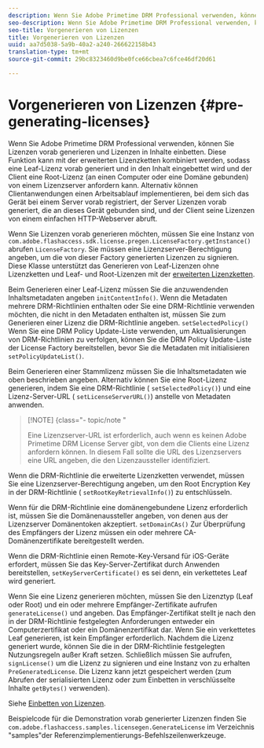 ```yaml
---
description: Wenn Sie Adobe Primetime DRM Professional verwenden, können Sie Lizenzen vorab generieren und Lizenzen in Inhalte einbetten. Diese Funktion kann mit der erweiterten Lizenzketten kombiniert werden, sodass eine Leaf-Lizenz vorab generiert und in den Inhalt eingebettet wird und der Client eine Root-Lizenz (an einen Computer oder eine Domäne gebunden) von einem Lizenzserver anfordern kann. Alternativ können Clientanwendungen einen Arbeitsablauf implementieren, bei dem sich das Gerät bei einem Server vorab registriert, der Server Lizenzen vorab generiert, die an dieses Gerät gebunden sind, und der Client seine Lizenzen von einem einfachen HTTP-Webserver abruft.
seo-description: Wenn Sie Adobe Primetime DRM Professional verwenden, können Sie Lizenzen vorab generieren und Lizenzen in Inhalte einbetten. Diese Funktion kann mit der erweiterten Lizenzketten kombiniert werden, sodass eine Leaf-Lizenz vorab generiert und in den Inhalt eingebettet wird und der Client eine Root-Lizenz (an einen Computer oder eine Domäne gebunden) von einem Lizenzserver anfordern kann. Alternativ können Clientanwendungen einen Arbeitsablauf implementieren, bei dem sich das Gerät bei einem Server vorab registriert, der Server Lizenzen vorab generiert, die an dieses Gerät gebunden sind, und der Client seine Lizenzen von einem einfachen HTTP-Webserver abruft.
seo-title: Vorgenerieren von Lizenzen
title: Vorgenerieren von Lizenzen
uuid: aa7d5038-5a9b-40a2-a240-266622158b43
translation-type: tm+mt
source-git-commit: 29bc8323460d9be0fce66cbea7c6fce46df20d61

---
```



# Vorgenerieren von Lizenzen {#pre-generating-licenses}

Wenn Sie Adobe Primetime DRM Professional verwenden, können Sie Lizenzen vorab generieren und Lizenzen in Inhalte einbetten. Diese Funktion kann mit der erweiterten Lizenzketten kombiniert werden, sodass eine Leaf-Lizenz vorab generiert und in den Inhalt eingebettet wird und der Client eine Root-Lizenz (an einen Computer oder eine Domäne gebunden) von einem Lizenzserver anfordern kann. Alternativ können Clientanwendungen einen Arbeitsablauf implementieren, bei dem sich das Gerät bei einem Server vorab registriert, der Server Lizenzen vorab generiert, die an dieses Gerät gebunden sind, und der Client seine Lizenzen von einem einfachen HTTP-Webserver abruft.

Wenn Sie Lizenzen vorab generieren möchten, müssen Sie eine Instanz von `com.adobe.flashaccess.sdk.license.pregen.LicenseFactory.getInstance()` abrufen `LicenseFactory`. Sie müssen eine Lizenzserver-Berechtigung angeben, um die von dieser Factory generierten Lizenzen zu signieren. Diese Klasse unterstützt das Generieren von Leaf-Lizenzen ohne Lizenzketten und Leaf- und Root-Lizenzen mit der [erweiterten Lizenzketten](../../protecting-content/implementing-the-license-server/license-chaining/gen-enhanced-license-chaining.md).

Beim Generieren einer Leaf-Lizenz müssen Sie die anzuwendenden Inhaltsmetadaten angeben `initContentInfo()`. Wenn die Metadaten mehrere DRM-Richtlinien enthalten oder Sie eine DRM-Richtlinie verwenden möchten, die nicht in den Metadaten enthalten ist, müssen Sie zum Generieren einer Lizenz die DRM-Richtlinie angeben. `setSelectedPolicy()` Wenn Sie eine DRM Policy Update-Liste verwenden, um Aktualisierungen von DRM-Richtlinien zu verfolgen, können Sie die DRM Policy Update-Liste der License Factory bereitstellen, bevor Sie die Metadaten mit initialisieren `setPolicyUpdateList()`.

Beim Generieren einer Stammlizenz müssen Sie die Inhaltsmetadaten wie oben beschrieben angeben. Alternativ können Sie eine Root-Lizenz generieren, indem Sie eine DRM-Richtlinie ( `setSelectedPolicy()`) und eine Lizenz-Server-URL ( `setLicenseServerURL()`) anstelle von Metadaten anwenden.

>[!NOTE] {class=&quot;- topic/note &quot;
>
>Eine Lizenzserver-URL ist erforderlich, auch wenn es keinen Adobe Primetime DRM License Server gibt, von dem die Clients eine Lizenz anfordern können. In diesem Fall sollte die URL des Lizenzservers eine URL angeben, die den Lizenzaussteller identifiziert.

Wenn die DRM-Richtlinie die erweiterte Lizenzketten verwendet, müssen Sie eine Lizenzserver-Berechtigung angeben, um den Root Encryption Key in der DRM-Richtlinie ( `setRootKeyRetrievalInfo()`) zu entschlüsseln.

Wenn für die DRM-Richtlinie eine domänengebundene Lizenz erforderlich ist, müssen Sie die Domänenaussteller angeben, von denen aus der Lizenzserver Domänentoken akzeptiert. `setDomainCAs()` Zur Überprüfung des Empfängers der Lizenz müssen ein oder mehrere CA-Domänenzertifikate bereitgestellt werden.

Wenn die DRM-Richtlinie einen Remote-Key-Versand für iOS-Geräte erfordert, müssen Sie das Key-Server-Zertifikat durch Anwenden bereitstellen, `setKeyServerCertificate()` es sei denn, ein verkettetes Leaf wird generiert.

Wenn Sie eine Lizenz generieren möchten, müssen Sie den Lizenztyp (Leaf oder Root) und ein oder mehrere Empfänger-Zertifikate aufrufen `generateLicense()` und angeben. Das Empfänger-Zertifikat stellt je nach den in der DRM-Richtlinie festgelegten Anforderungen entweder ein Computerzertifikat oder ein Domänenzertifikat dar. Wenn Sie ein verkettetes Leaf generieren, ist kein Empfänger erforderlich. Nachdem die Lizenz generiert wurde, können Sie die in der DRM-Richtlinie festgelegten Nutzungsregeln außer Kraft setzen. Schließlich müssen Sie aufrufen, `signLicense()` um die Lizenz zu signieren und eine Instanz von zu erhalten `PreGeneratedLicense`. Die Lizenz kann jetzt gespeichert werden (zum Abrufen der serialisierten Lizenz oder zum Einbetten in verschlüsselte Inhalte `getBytes()` verwenden).

Siehe [Einbetten von Lizenzen](../../protecting-content/pre-generating-and-embedded-licenses/embedding-licenses.md).

Beispielcode für die Demonstration vorab generierter Lizenzen finden Sie `com.adobe.flashaccess.samples.licensegen.GenerateLicense` im Verzeichnis &quot;samples&quot;der Referenzimplementierungs-Befehlszeilenwerkzeuge.
